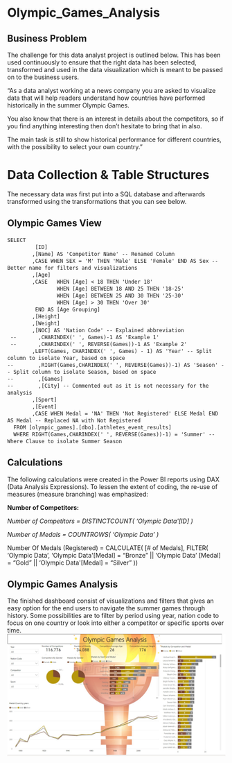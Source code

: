 # Olympic_Games_Analysis

## Business Problem
The challenge for this data analyst project is outlined below. This has been used continuously to ensure that the right data has been selected, transformed and used in the data visualization which is meant to be passed on to the business users.

“As a data analyst working at a news company you are asked to visualize data that will help readers understand how countries have performed historically in the summer Olympic Games.

You also know that there is an interest in details about the competitors, so if you find anything interesting then don’t hesitate to bring that in also.

The main task is still to show historical performance for different countries, with the possibility to select your own country.”

# Data Collection & Table Structures
The necessary data was first put into a SQL database and afterwards transformed using the transformations that you can see below.

## Olympic Games View

```
SELECT
         [ID]
        ,[Name] AS 'Competitor Name' -- Renamed Column
        ,CASE WHEN SEX = 'M' THEN 'Male' ELSE 'Female' END AS Sex -- Better name for filters and visualizations
        ,[Age]
		,CASE	WHEN [Age] < 18 THEN 'Under 18'
				WHEN [Age] BETWEEN 18 AND 25 THEN '18-25'
				WHEN [Age] BETWEEN 25 AND 30 THEN '25-30'
				WHEN [Age] > 30 THEN 'Over 30'
		 END AS [Age Grouping]
        ,[Height]
        ,[Weight]
        ,[NOC] AS 'Nation Code' -- Explained abbreviation
 --       ,CHARINDEX(' ', Games)-1 AS 'Example 1'
 --       ,CHARINDEX(' ', REVERSE(Games))-1 AS 'Example 2'
        ,LEFT(Games, CHARINDEX(' ', Games) - 1) AS 'Year' -- Split column to isolate Year, based on space
--        ,RIGHT(Games,CHARINDEX(' ', REVERSE(Games))-1) AS 'Season' -- Split column to isolate Season, based on space
--        ,[Games]
--        ,[City] -- Commented out as it is not necessary for the analysis
        ,[Sport]
        ,[Event]
        ,CASE WHEN Medal = 'NA' THEN 'Not Registered' ELSE Medal END AS Medal -- Replaced NA with Not Registered
  FROM [olympic_games].[dbo].[athletes_event_results]
  WHERE RIGHT(Games,CHARINDEX(' ', REVERSE(Games))-1) = 'Summer' -- Where Clause to isolate Summer Season
```

## Calculations
The following calculations were created in the Power BI reports using DAX (Data Analysis Expressions). To lessen the extent of coding, the re-use of measures (measure branching) was emphasized:

**Number of Competitors:**

*Number of Competitors = DISTINCTCOUNT( ‘Olympic Data'[ID] )*

*Number of Medals = COUNTROWS( ‘Olympic Data’ )*

Number Of Medals (Registered) = CALCULATE( [# of Medals], FILTER( ‘Olympic Data’, ‘Olympic Data'[Medal] = “Bronze” || ‘Olympic Data’ [Medal] = “Gold” || ‘Olympic Data'[Medal] = “Silver” ))

## Olympic Games Analysis
The finished dashboard consist of visualizations and filters that gives an easy option for the end users to navigate the summer games through history. Some possibilities are to filter by period using year, nation code to focus on one country or look into either a competitor or specific sports over time.
![This is an image](https://github.com/Navneet1103/Olympic_Games_Analysis/blob/main/Analysis_Screenshot.jpg)
